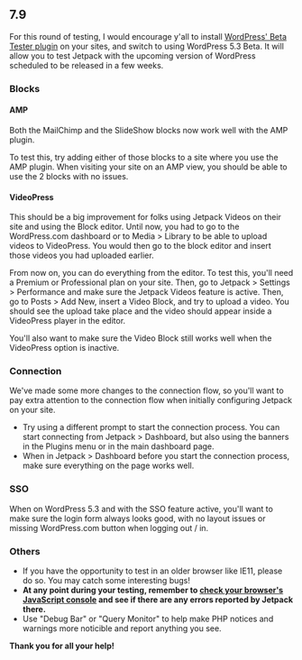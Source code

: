## 7.9

For this round of testing, I would encourage y'all to install [WordPress' Beta Tester plugin](https://wordpress.org/plugins/wordpress-beta-tester/) on your sites, and switch to using WordPress 5.3 Beta. It will allow you to test Jetpack with the upcoming version of WordPress scheduled to be released in a few weeks.

### Blocks

#### AMP

Both the MailChimp and the SlideShow blocks now work well with the AMP plugin.

To test this, try adding either of those blocks to a site where you use the AMP plugin. When visiting your site on an AMP view, you should be able to use the 2 blocks with no issues.

#### VideoPress

This should be a big improvement for folks using Jetpack Videos on their site and using the Block editor. Until now, you had to go to the WordPress.com dashboard or to Media > Library to be able to upload videos to VideoPress. You would then go to the block editor and insert those videos you had uploaded earlier.

From now on, you can do everything from the editor. To test this, you'll need a Premium or Professional plan on your site. Then, go to Jetpack > Settings > Performance and make sure the Jetpack Videos feature is active.
Then, go to Posts > Add New, insert a Video Block, and try to upload a video. You should see the upload take place and the video should appear inside a VideoPress player in the editor.

You'll also want to make sure the Video Block still works well when the VideoPress option is inactive.

### Connection

We've made some more changes to the connection flow, so you'll want to pay extra attention to the connection flow when initially configuring Jetpack on your site.

- Try using a different prompt to start the connection process. You can start connecting from Jetpack > Dashboard, but also using the banners in the Plugins menu or in the main dashboard page.
- When in Jetpack > Dashboard before you start the connection process, make sure everything on the page works well.

### SSO

When on WordPress 5.3 and with the SSO feature active, you'll want to make sure the login form always looks good, with no layout issues or missing WordPress.com button when logging out / in.

### Others

- If you have the opportunity to test in an older browser like IE11, please do so. You may catch some interesting bugs!
- **At any point during your testing, remember to [check your browser's JavaScript console](https://codex.wordpress.org/Using_Your_Browser_to_Diagnose_JavaScript_Errors#Step_3:_Diagnosis) and see if there are any errors reported by Jetpack there.**
- Use "Debug Bar" or "Query Monitor" to help make PHP notices and warnings more noticible and report anything you see.

**Thank you for all your help!**

